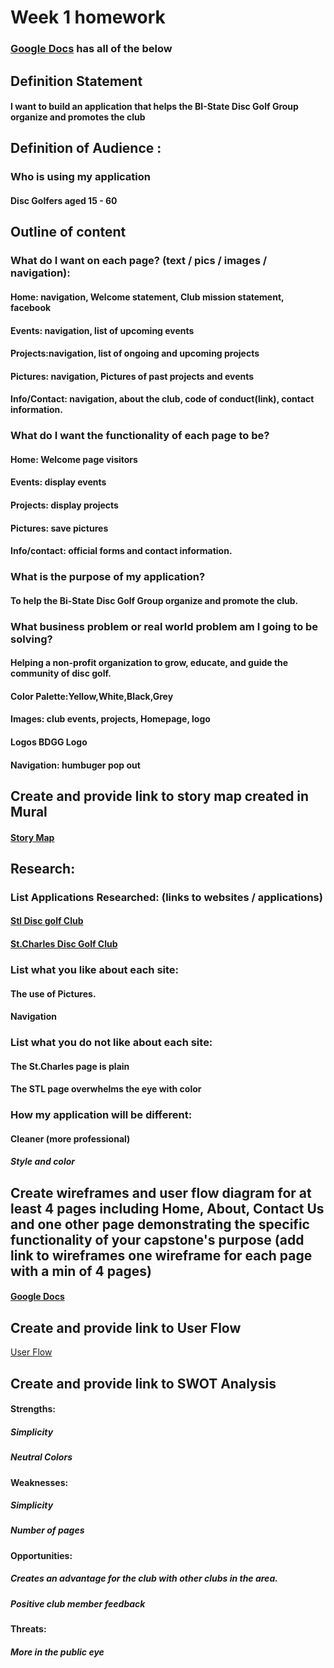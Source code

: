 # Week 1 homework

### [Google Docs](https://docs.google.com/document/d/1DhvahLdfo0t3j5h2f_25M7bgdYaItvJFDqbhf_nR3-0/edit) has all of the below

## Definition Statement

#### I want to build an application that helps the BI-State Disc Golf Group organize and promotes the club 
 
## Definition of Audience : 

### Who is using my application 
#### Disc Golfers aged 15 - 60

## Outline of content

### What do I want on each page? (text / pics / images / navigation):

#### Home: navigation, Welcome statement, Club mission statement, facebook
#### Events: navigation, list of upcoming events
#### Projects:navigation, list of ongoing and upcoming projects
#### Pictures: navigation, Pictures of past projects and events
#### Info/Contact: navigation, about the club, code of conduct(link), contact information.

### What do I want the functionality of each page to be?
#### Home: Welcome page visitors
#### Events: display events
#### Projects: display projects
#### Pictures: save pictures
#### Info/contact: official forms and contact information.

### What is the purpose of my application?
#### To help the Bi-State Disc Golf Group organize and promote the club.

### What business problem or real world problem am I going to be solving?
#### Helping a non-profit organization to grow, educate, and guide the community of disc golf.
#### Color Palette:Yellow,White,Black,Grey
#### Images: club events, projects, Homepage, logo
#### Logos  BDGG Logo
#### Navigation: humbuger pop out
## Create and provide link to story map created in Mural

#### [Story Map](https://app.mural.co/invitation/mural/joshfraley7482/1679930278600?sender=u882390bca8a3beed42ce7198&key=c7f98926-cfc6-4678-9817-c61e86b3043d)

## Research:

### List Applications Researched: (links to websites / applications)
#### [Stl Disc golf Club](https://stldgclub.com/)
#### [St.Charles Disc Golf Club](https://www.stcharlesmodiscgolf.org/)
 
### List what you like about each site: 
#### The use of Pictures.
#### Navigation

### List what you do not like about each site:
#### The St.Charles page is plain
#### The STL page overwhelms the eye with color

### How my application will be different:
#### Cleaner (more professional)
##### Style and color
 
## Create wireframes and user flow diagram for at least 4 pages including Home, About, Contact Us and one other page demonstrating the specific functionality of your capstone's purpose (add link to wireframes one wireframe for each page with a min of 4 pages)

#### [Google Docs](https://docs.google.com/document/d/1DhvahLdfo0t3j5h2f_25M7bgdYaItvJFDqbhf_nR3-0/edit)

## Create and provide link to User Flow

[User Flow](https://lucid.app/lucidchart/2da969f3-1874-43a2-aab7-803d83e88207/edit?viewport_loc=-209%2C-247%2C3072%2C1545%2C0_0&invitationId=inv_c1eafe24-6fd3-40cf-ad0b-21a1f5b0ecb3)


## Create and provide link to SWOT Analysis


#### Strengths:
##### Simplicity
##### Neutral Colors
	
#### Weaknesses:
##### Simplicity
##### Number of pages
	
#### Opportunities:
##### Creates an advantage for the club with other clubs in the area.
##### Positive club member feedback
	
#### Threats:
##### More in the public eye
